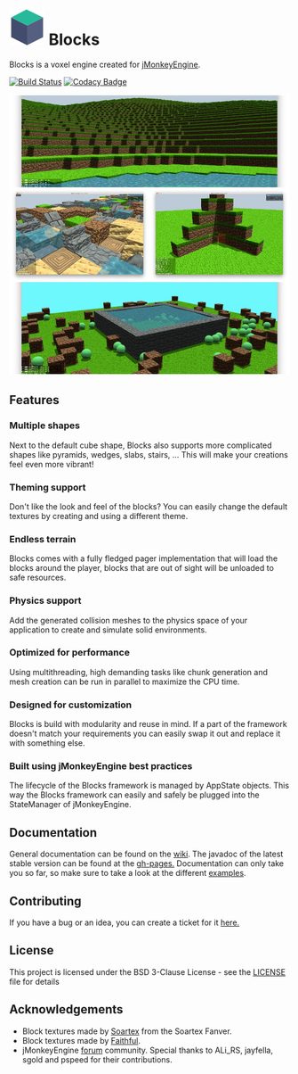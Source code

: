 # ![Blocks](icon-64.png) Blocks
Blocks is a voxel engine created for [jMonkeyEngine](https://jmonkeyengine.org).

[![Build Status](https://travis-ci.com/rvandoosselaer/Blocks.svg?token=EPZCRwE8MCLwXqyrYpqT&branch=master)](https://travis-ci.com/rvandoosselaer/Blocks) [![Codacy Badge](https://api.codacy.com/project/badge/Grade/9ee72fb21dc847dc98b80e1908dd0298)](https://www.codacy.com/manual/rvandoosselaer/Blocks?utm_source=github.com&amp;utm_medium=referral&amp;utm_content=rvandoosselaer/Blocks&amp;utm_campaign=Badge_Grade)

![image](blocks-examples.jpg)

## Features

### Multiple shapes

Next to the default cube shape, Blocks also supports more complicated shapes like pyramids, wedges, slabs, stairs, ...
This will make your creations feel even more vibrant!

### Theming support

Don't like the look and feel of the blocks? You can easily change the default textures by creating and using a different theme. 

### Endless terrain

Blocks comes with a fully fledged pager implementation that will load the blocks around the player, blocks that are out of sight will be unloaded to safe resources.

### Physics support

Add the generated collision meshes to the physics space of your application to create and simulate solid environments.

### Optimized for performance
 
Using multithreading, high demanding tasks like chunk generation and mesh creation can be run in parallel to maximize the CPU time.

### Designed for customization

Blocks is build with modularity and reuse in mind. If a part of the framework doesn't match your requirements you can easily swap it out and replace it with something else.

### Built using jMonkeyEngine best practices

The lifecycle of the Blocks framework is managed by AppState objects. This way the Blocks framework can easily and safely be plugged into the StateManager of jMonkeyEngine.

## Documentation
General documentation can be found on the [wiki](https://github.com/rvandoosselaer/Blocks/wiki). The javadoc of the latest stable version can be found at the [gh-pages.](https://rvandoosselaer.github.io/Blocks/1.1.0/javadoc/)
Documentation can only take you so far, so make sure to take a look at the different [examples](https://github.com/rvandoosselaer/Blocks/tree/master/examples/src/main/java/com/rvandoosselaer/blocks/examples).

## Contributing
If you have a bug or an idea, you can create a ticket for it [here.](https://github.com/rvandoosselaer/Blocks/issues)

## License
This project is licensed under the BSD 3-Clause License - see the [LICENSE](LICENSE) file for details

## Acknowledgements
-   Block textures made by [Soartex](https://soartex.net) from the Soartex Fanver.
-   Block textures made by [Faithful](https://www.curseforge.com/minecraft/texture-packs/faithful-32x).
-   jMonkeyEngine [forum](https://hub.jmonkeyengine.org/) community. Special thanks to ALi_RS, jayfella, sgold and pspeed for their contributions.
